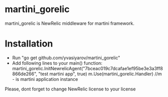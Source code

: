 martini_gorelic
=============

martini_gorelic is NewRelic middleware for martini framework.

# Installation
 - Run "go get github.com/yvasiyarov/martini_gorelic"
 - Add following lines to your main() function:
  martini_gorelic.InitNewrelicAgent("7bceac019c7dcafae1ef95be3e3a3ff8866de266", "test martini app", true)
  m.Use(martini_gorelic.Handler) //m - is martini application instance

Please, dont forget to change NewRelic license to your license
